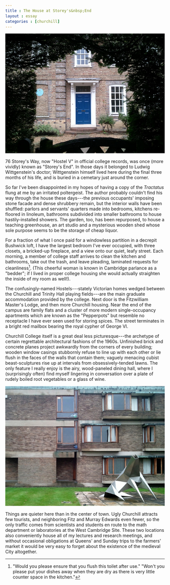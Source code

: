 ```yaml
---
title : The House at Storey's&nbsp;End
layout : essay
categories : [churchill]
---
```


<img src="attachments/storeys-end-1.jpg" />

76 Storey's Way, now "Hostel V" in official college records, was once (more
vividly) known as "Storey's End". In those days it belonged to Ludwig
Wittgenstein's doctor; Wittgenstein himself lived here during the final three
months of his life, and is buried in a cemetary just around the corner.

So far I've been disappointed in my hopes of having a copy of the _Tractatus_
flung at me by an irritated poltergeist. The author probably couldn't find his
way through the house these days---the previous occupants' imposing stone facade
and dense shrubbery remain, but the interior walls have been shuffled: parlors
and servants' quarters made into bedrooms, kitchens re-floored in linoleum,
bathrooms subdivided into smaller bathrooms to house hastily-installed showers.
The garden, too, has been repurposed, to house a teaching greenhouse, an art
studio and a mysterious wooden shed whose sole purpose seems to be the storage
of cheap liquor.

For a fraction of what I once paid for a windowless partition in a decrepit
Bushwick loft, I have the largest bedroom I've ever occupied, with three
closets, a bricked-up fireplace, and a view onto our quiet, leafy street. Each
morning, a member of college staff arrives to clean the kitchen and bathrooms,
take out the trash, and leave pleading, laminated requests for cleanliness[^1].
(This cheerful woman is known in Cambridge parlance as a "bedder"; if I lived in
proper college housing she would actually straighten the inside of my room as
well!).

The confusingly-named Hostels---stately Victorian homes wedged between the
Churchill and Trinity Hall playing fields---are the main graduate accommodation
provided by the college. Next door is the Fitzwilliam Master's Lodge, and then
more Churchill housing. Near the end of the campus are family flats and a
cluster of more modern single-occupancy apartments which are known as the
"Pepperpots" but resemble no receptacle I have ever seen used for storing
spices. The street terminates in a bright red mailbox bearing the royal cypher
of George VI.

Churchill College itself is a great deal less picturesque---the archetype of
certain regrettable architectural fashions of the 1960s. Unfinished brick and
concrete planes project awkwardly from the corners of every building; wooden
window casings stubbornly refuse to line up with each other or lie flush in the
faces of the walls that contain them; vaguely menacing cubist beast-sculptures
rise up at intervals from obsessively-tended lawns. The only feature I really
enjoy is the airy, wood-paneled dining hall, where I (surprisingly often) find
myself lingering in conversation over a plate of rudely boiled root vegetables
or a glass of wine.

<img src="attachments/storeys-end-2.jpg" />

Things are quieter here than in the center of town. Ugly Churchill attracts few
tourists, and neighboring Fitz and Murray Edwards even fewer, so the only
traffic comes from scientists and students <span class="foreign">en route</span>
to the math department or laboratories at the West Cambridge Site. These two
locations also conveniently house all of my lectures and research meetings, and
without occasional obligations at Queens' and Sunday trips to the farmers'
market it would be very easy to forget about the existence of the medieval City
altogether.

[^1]: "Would you please ensure that you flush this toilet after use." "Won't you
please put your dishes away when they are dry as there is very little counter
space in the kitchen."
